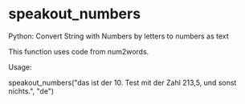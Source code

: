 # speakout_numbers
Python: Convert String with Numbers by letters to numbers as text

This function uses code from num2words.

Usage:

speakout_numbers("das ist der 10. Test mit der Zahl 213,5, und sonst nichts.", "de")

